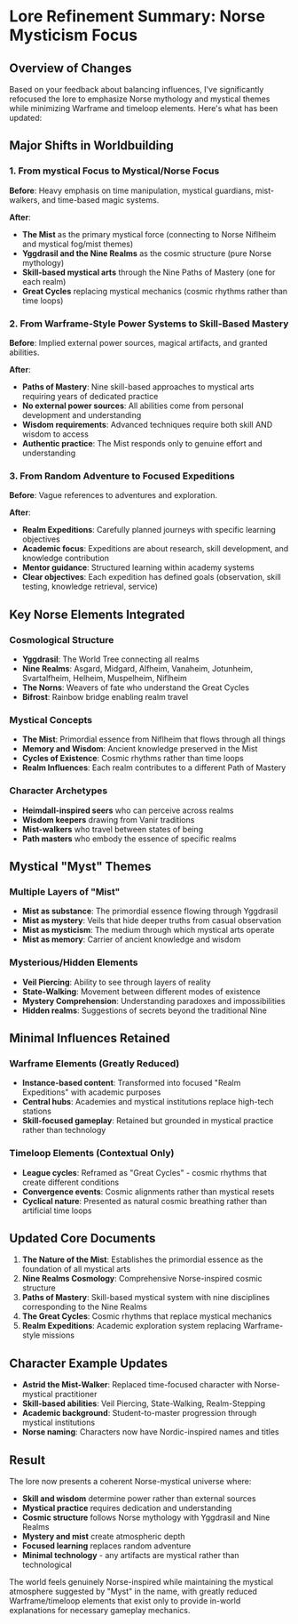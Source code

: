 # Lore Refinement Summary: Norse Mysticism Focus

## Overview of Changes

Based on your feedback about balancing influences, I've significantly refocused the lore to emphasize Norse mythology and mystical themes while minimizing Warframe and timeloop elements. Here's what has been updated:

## Major Shifts in Worldbuilding

### 1. From mystical Focus to Mystical/Norse Focus

**Before**: Heavy emphasis on time manipulation, mystical guardians, mist-walkers, and time-based magic systems.

**After**: 
- **The Mist** as the primary mystical force (connecting to Norse Niflheim and mystical fog/mist themes)
- **Yggdrasil and the Nine Realms** as the cosmic structure (pure Norse mythology)
- **Skill-based mystical arts** through the Nine Paths of Mastery (one for each realm)
- **Great Cycles** replacing mystical mechanics (cosmic rhythms rather than time loops)

### 2. From Warframe-Style Power Systems to Skill-Based Mastery

**Before**: Implied external power sources, magical artifacts, and granted abilities.

**After**:
- **Paths of Mastery**: Nine skill-based approaches to mystical arts requiring years of dedicated practice
- **No external power sources**: All abilities come from personal development and understanding
- **Wisdom requirements**: Advanced techniques require both skill AND wisdom to access
- **Authentic practice**: The Mist responds only to genuine effort and understanding

### 3. From Random Adventure to Focused Expeditions

**Before**: Vague references to adventures and exploration.

**After**:
- **Realm Expeditions**: Carefully planned journeys with specific learning objectives
- **Academic focus**: Expeditions are about research, skill development, and knowledge contribution
- **Mentor guidance**: Structured learning within academy systems
- **Clear objectives**: Each expedition has defined goals (observation, skill testing, knowledge retrieval, service)

## Key Norse Elements Integrated

### Cosmological Structure
- **Yggdrasil**: The World Tree connecting all realms
- **Nine Realms**: Asgard, Midgard, Alfheim, Vanaheim, Jotunheim, Svartalfheim, Helheim, Muspelheim, Niflheim
- **The Norns**: Weavers of fate who understand the Great Cycles
- **Bifrost**: Rainbow bridge enabling realm travel

### Mystical Concepts
- **The Mist**: Primordial essence from Niflheim that flows through all things
- **Memory and Wisdom**: Ancient knowledge preserved in the Mist
- **Cycles of Existence**: Cosmic rhythms rather than time loops
- **Realm Influences**: Each realm contributes to a different Path of Mastery

### Character Archetypes
- **Heimdall-inspired seers** who can perceive across realms
- **Wisdom keepers** drawing from Vanir traditions
- **Mist-walkers** who travel between states of being
- **Path masters** who embody the essence of specific realms

## Mystical "Myst" Themes

### Multiple Layers of "Mist"
- **Mist as substance**: The primordial essence flowing through Yggdrasil
- **Mist as mystery**: Veils that hide deeper truths from casual observation
- **Mist as mysticism**: The medium through which mystical arts operate
- **Mist as memory**: Carrier of ancient knowledge and wisdom

### Mysterious/Hidden Elements
- **Veil Piercing**: Ability to see through layers of reality
- **State-Walking**: Movement between different modes of existence
- **Mystery Comprehension**: Understanding paradoxes and impossibilities
- **Hidden realms**: Suggestions of secrets beyond the traditional Nine

## Minimal Influences Retained

### Warframe Elements (Greatly Reduced)
- **Instance-based content**: Transformed into focused "Realm Expeditions" with academic purposes
- **Central hubs**: Academies and mystical institutions replace high-tech stations
- **Skill-focused gameplay**: Retained but grounded in mystical practice rather than technology

### Timeloop Elements (Contextual Only)
- **League cycles**: Reframed as "Great Cycles" - cosmic rhythms that create different conditions
- **Convergence events**: Cosmic alignments rather than mystical resets
- **Cyclical nature**: Presented as natural cosmic breathing rather than artificial time loops

## Updated Core Documents

1. **The Nature of the Mist**: Establishes the primordial essence as the foundation of all mystical arts
2. **Nine Realms Cosmology**: Comprehensive Norse-inspired cosmic structure
3. **Paths of Mastery**: Skill-based mystical system with nine disciplines corresponding to the Nine Realms
4. **The Great Cycles**: Cosmic rhythms that replace mystical mechanics
5. **Realm Expeditions**: Academic exploration system replacing Warframe-style missions

## Character Example Updates

- **Astrid the Mist-Walker**: Replaced time-focused character with Norse-mystical practitioner
- **Skill-based abilities**: Veil Piercing, State-Walking, Realm-Stepping
- **Academic background**: Student-to-master progression through mystical institutions
- **Norse naming**: Characters now have Nordic-inspired names and titles

## Result

The lore now presents a coherent Norse-mystical universe where:
- **Skill and wisdom** determine power rather than external sources
- **Mystical practice** requires dedication and understanding
- **Cosmic structure** follows Norse mythology with Yggdrasil and Nine Realms
- **Mystery and mist** create atmospheric depth
- **Focused learning** replaces random adventure
- **Minimal technology** - any artifacts are mystical rather than technological

The world feels genuinely Norse-inspired while maintaining the mystical atmosphere suggested by "Myst" in the name, with greatly reduced Warframe/timeloop elements that exist only to provide in-world explanations for necessary gameplay mechanics.



